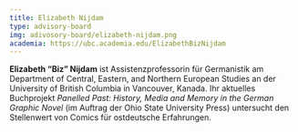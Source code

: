 ```yaml
---
title: Elizabeth Nijdam
type: advisory-board
img: adivosory-board/elizabeth-nijdam.png
academia: https://ubc.academia.edu/ElizabethBizNijdam
---
```


**Elizabeth “Biz” Nijdam** ist Assistenzprofessorin für Germanistik am Department of Central, Eastern, and Northern European Studies an der University of British Columbia in Vancouver, Kanada.
Ihr aktuelles Buchprojekt _Panelled Past: History, Media and Memory in the German Graphic Novel_ (im Auftrag der Ohio State University Press) untersucht den Stellenwert von Comics für ostdeutsche Erfahrungen.
